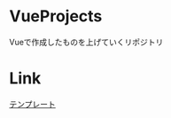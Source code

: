 # VueProjects
Vueで作成したものを上げていくリポジトリ

# Link
[テンプレート](https://acro-yamaguchi.github.io/VueProjects/template/dist/)
